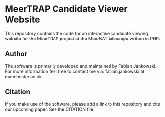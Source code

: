 # MeerTRAP Candidate Viewer Website #

This repository contains the code for an interactive candidate viewing website for the MeerTRAP project at
the MeerKAT telescope written in PHP.

## Author ##

The software is primarily developed and maintained by Fabian Jankowski. For more information feel free to contact me via: fabian.jankowski at manchester.ac.uk.

## Citation ##

If you make use of the software, please add a link to this repository and cite our upcoming paper. See the CITATION file.
